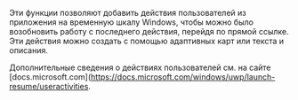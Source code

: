 ﻿Эти функции позволяют добавить действия пользователей из приложения на временную шкалу Windows, чтобы можно было возобновить работу с последнего действия, перейдя по прямой ссылке. Эти действия можно создать с помощью адаптивных карт или текста и описания. 
 
Дополнительные сведения о действиях пользователей см. на сайте [docs.microsoft.com](https://docs.microsoft.com/windows/uwp/launch-resume/useractivities.